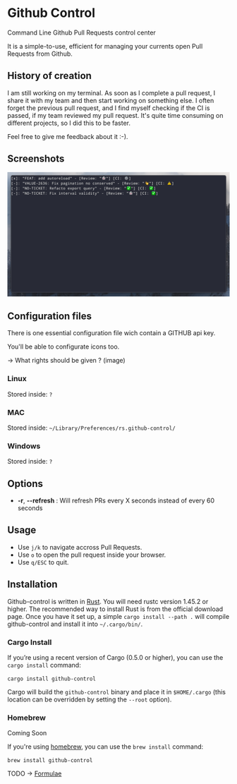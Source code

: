 # Github Control

Command Line Github Pull Requests control center

It is a simple-to-use, efficient for managing your currents open Pull Requests from Github.

## History of creation

I am still working on my terminal. As soon as I complete a pull request, I share it with my team and then start working on something else. I often forget the previous pull request,
and I find myself checking if the CI is passed, if my team reviewed my pull request.
It's quite time consuming on different projects, so I did this to be faster.

Feel free to give me feedback about it :-).

## Screenshots

![Demo usecase for Github-control](github-control-screen.png?raw=true "Github-control Demo")

## Configuration files

There is one essential configuration file wich contain a GITHUB api key.

You'll be able to configurate icons too.

-> What rights should be given ?
(image)

### Linux
Stored inside: `?`

### MAC
Stored inside: `~/Library/Preferences/rs.github-control/`

### Windows
Stored inside: `?`

## Options

- **-r**, **--refresh** <refresh>: Will refresh PRs every X seconds instead of every 60 seconds

## Usage

- Use `j/k` to navigate accross Pull Requests.
- Use `o` to  open the pull request inside your browser.
- Use `q/ESC` to quit.

## Installation

Github-control is written in [Rust](http://www.rust-lang.org). You will need rustc version 1.45.2 or higher. The recommended way to install Rust is from the official download page.
Once you have it set up, a simple `cargo install --path .` will compile github-control and install it into `~/.cargo/bin/`.

### Cargo Install

If you’re using a recent version of Cargo (0.5.0 or higher), you can use the `cargo install` command:

    cargo install github-control

Cargo will build the `github-control` binary and place it in `$HOME/.cargo` (this location can be overridden by setting the `--root` option).

### Homebrew

Coming Soon

If you're using [homebrew](https://brew.sh/), you can use the `brew install` command:

    brew install github-control

TODO -> [Formulae](https://github.com/Homebrew/homebrew-core/blob/master/Formula/github-control.rb)
